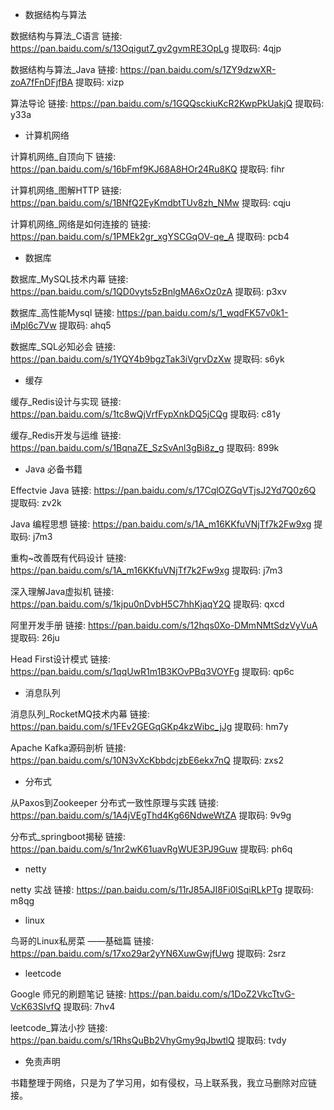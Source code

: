  - 数据结构与算法
 
 数据结构与算法_C语言 链接: https://pan.baidu.com/s/13Oqigut7_gv2gvmRE3OpLg 提取码: 4qjp 
 
 数据结构与算法_Java  链接: https://pan.baidu.com/s/1ZY9dzwXR-zoA7fFnDFjfBA 提取码: xizp 
 
 算法导论             链接: https://pan.baidu.com/s/1GQQsckiuKcR2KwpPkUakjQ 提取码: y33a 

 - 计算机网络

 计算机网络_自顶向下 链接: https://pan.baidu.com/s/16bFmf9KJ68A8HOr24Ru8KQ 提取码: fihr 
 
 计算机网络_图解HTTP     链接: https://pan.baidu.com/s/1BNfQ2EyKmdbtTUv8zh_NMw 提取码: cqju 
 
 计算机网络_网络是如何连接的 链接: https://pan.baidu.com/s/1PMEk2gr_xgYSCGqOV-qe_A 提取码: pcb4 

 - 数据库

 数据库_MySQL技术内幕 链接: https://pan.baidu.com/s/1QD0vyts5zBnlgMA6xOz0zA 提取码: p3xv 
 
 数据库_高性能Mysql 链接: https://pan.baidu.com/s/1_wqdFK57v0k1-iMpl6c7Vw 提取码: ahq5 
 
 数据库_SQL必知必会 链接: https://pan.baidu.com/s/1YQY4b9bgzTak3iVgrvDzXw 提取码: s6yk 

 - 缓存

 缓存_Redis设计与实现 链接: https://pan.baidu.com/s/1tc8wQjVrfFypXnkDQ5jCQg 提取码: c81y 
 
 缓存_Redis开发与运维 链接: https://pan.baidu.com/s/1BqnaZE_SzSvAnl3gBi8z_g 提取码: 899k 

 - Java 必备书籍

 Effectvie Java 链接: https://pan.baidu.com/s/17CqlOZGqVTjsJ2Yd7Q0z6Q 提取码: zv2k 
 
 Java 编程思想  链接: https://pan.baidu.com/s/1A_m16KKfuVNjTf7k2Fw9xg 提取码: j7m3
 
 重构~改善既有代码设计  链接: https://pan.baidu.com/s/1A_m16KKfuVNjTf7k2Fw9xg 提取码: j7m3 
 
 深入理解Java虚拟机   链接: https://pan.baidu.com/s/1kjpu0nDvbH5C7hhKjaqY2Q 提取码: qxcd 
 
 阿里开发手册 链接: https://pan.baidu.com/s/12hqs0Xo-DMmNMtSdzVyVuA 提取码: 26ju 
 
 Head First设计模式 链接: https://pan.baidu.com/s/1qqUwR1m1B3KOvPBq3VOYFg 提取码: qp6c 

 - 消息队列

 消息队列_RocketMQ技术内幕 链接: https://pan.baidu.com/s/1FEv2GEGqGKp4kzWibc_jJg 提取码: hm7y 
 
 Apache Kafka源码剖析 链接: https://pan.baidu.com/s/10N3vXcKbbdcjzbE6ekx7nQ 提取码: zxs2 

- 分布式

从Paxos到Zookeeper  分布式一致性原理与实践 链接: https://pan.baidu.com/s/1A4jVEgThd4Kg66NdweWtZA 提取码: 9v9g

分布式_springboot揭秘 链接: https://pan.baidu.com/s/1nr2wK61uavRgWUE3PJ9Guw 提取码: ph6q 

- netty

netty 实战 链接: https://pan.baidu.com/s/11rJ85AJI8Fi0lSqiRLkPTg 提取码: m8qg 

- linux
 
鸟哥的Linux私房菜 ——基础篇 链接: https://pan.baidu.com/s/17xo29ar2yYN6XuwGwjfUwg 提取码: 2srz

- leetcode

Google 师兄的刷题笔记  链接: https://pan.baidu.com/s/1DoZ2VkcTtvG-VcK63SIvfQ 提取码: 7hv4

leetcode_算法小抄 链接: https://pan.baidu.com/s/1RhsQuBb2VhyGmy9qJbwtlQ 提取码: tvdy 

- 免责声明

书籍整理于网络，只是为了学习用，如有侵权，马上联系我，我立马删除对应链接。











